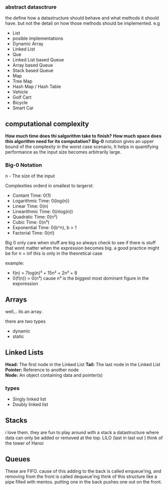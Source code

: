 ### abstract datasctrure
the define how a datastructure should behave and what methods it should have. but not the detail on how those methods should be implemented.
e.g
 - List
  - posible implementations
  - Dynamic Array
  - Linked List
 - Que
  - Linked List based Queue
  - Array based Queue
  - Stack based Queue
 - Map
  -  Tree Map
  - Hash Map / Hash Table
 - Vehicle
  - Golf Cart
  - Bicycle
  - Smart Car

## computational complexity
**How much time does thi salgorithm take to finish?**
**How much space does this algorithm need for its computation?**
**Big-0** notation gives an upper bound of the complexity in the worst case scenario, 
It helps in quantifying performance as the input size becomes arbitrarily large.
### Big-0 Notation
n - The size of the input

Complexities orderd in smallest to largerst:
 - Contant Time: 0(1)
 - Logarithmic Time: 0(log(n))
 - Linear Time: 0(n)
 - Linearithmic Time: 0(nlog(n))
 - Quadratic Time: 0(n²)
 - Cubic Time: 0(n³)
 - Exponential Time: 0(b^n), b > 1
 - Factorial Time: 0(n!)

Big 0 only care when stuff are big so always check to see if there is stuff that wont matter when the expression becomes big. 
a good practice might be for n = inf
this is only in the theoretical case

example: 
 - f(n) = 7log(n)³ + 15n² + 2n³ + 8
  - 0(f(n)) = 0(n³)
  cause n³ is the biggest most dominant figure in the exporession

## Arrays
well,.. its an array.

there are two types
 - dynamic
 - static

## Linked Lists
**Head:** The first node in the Linked List
**Tail:** The last node in the Linked List
**Pointer:** Reference to another node  
**Node:** An object containing data and pointer(s)

### types
 - Singly linked list
 - Doubly linked list

## Stacks
i love them. they are fun to play around with
a stack a datastructure where data can only be added or removed at the top. LILO (last in last out )
think of the tower of Hanoi

## Queues
These are FIFO. cause of this adding to the back is called enqueue'ing, and removing from the front is called dequeue'ing
think of this structure like a pipe filled with mentos. putting one in the back pushes one out on the front.

